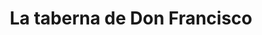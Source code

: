 ---
title: "La taberna de Don Francisco"
url: /cercado-de-lima/la-taberna-de-don-francisco/
shop: Wein
---
